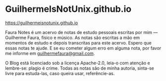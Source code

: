 # GuilhermeIsNotUnix.github.io

https://guilhermeisnotunix.github.io

Faura Notes é um acervo de notas de estudo pessoais escritas por mim — Guilherme Faura, físico e músico. As notas são escritas a mão em momentos de estudo e depois transcritas para este acervo. Espero que essas notas te ajude. E se eu cometer algum erro em alguma nota, por favor me informe em guilhermefaura@gmail.com.

O Blog está licenciado sob a licença Apache-2.0, leia-o com atenção e lembre-se: plagio é crime. Todas as notas são de minha autoria, sinta-se livre para estuda-las, caso queira usar, referêncie-as.
